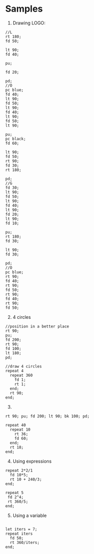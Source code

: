 
# Samples
1. Drawing LOGO:
```
//L
rt 180;
fd 50;

lt 90;
fd 40;

pu;

fd 20;

pd;
//O
pc blue;
fd 40;
lt 90;
fd 50;
lt 90;
fd 40;
lt 90;
fd 50;
lt 90;

pu;
pc black;
fd 60;

lt 90;
fd 50;
rt 90;
fd 30;
rt 180;

pd;
//G
fd 30;
lt 90;
fd 50;
lt 90;
fd 40;
lt 90;
fd 20;
lt 90;
fd 10;

pu;
rt 180;
fd 30;

lt 90;
fd 30;

pd;
//O
pc blue;
rt 90;
fd 40;
rt 90;
fd 50;
rt 90;
fd 40;
rt 90;
fd 50;
```


2. 4 circles

```
//position in a better place
rt 90;
pu;
fd 200;
rt 90;
fd 100;
lt 180;
pd;

//draw 4 circles
repeat 4
  repeat 360
    fd 1;
    rt 1;
  end;
  rt 90;
end;
```

3. 

```
rt 90; pu; fd 200; lt 90; bk 100; pd; 

repeat 40
  repeat 10
    rt 36;
    fd 60;
  end;
  rt 18;
end;
```

4. Using expressions
```
repeat 2*2/1
  fd 10*5;
  rt 10 + 240/3;
end;
```

```
repeat 5
 fd 2^4;
 rt 360/5;
end;
```

5. Using a variable

```

let iters = 7;
repeat iters
  fd 50;
  rt 360/iters;
end;
```